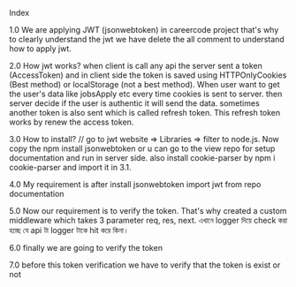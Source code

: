 Index

1.0 We are applying JWT (jsonwebtoken) in careercode project that's why to clearly understand the jwt we have delete the all comment to understand how to apply jwt.

2.0 How jwt works?
when client is call any api the server sent a token (AccessToken) and in client side the token is saved using HTTPOnlyCookies (Best method) or localStorage (not a best method). When user want to get the user's data like jobsApply etc every time cookies is sent to server. then server decide if the user is authentic it will send the data. sometimes another token is also sent which is called refresh token. This refresh token works by renew the access token.

3.0 How to install?
// go to jwt website => Libraries => filter to node.js. Now copy the npm install jsonwebtoken or u can go to the view repo for setup documentation and run in server side. also install cookie-parser by npm i cookie-parser and import it in 3.1.

4.0 My requirement is after install jsonwebtoken import jwt from repo documentation

5.0 Now our requirement is to verify the token. That's why created a custom middleware which takes 3 parameter req, res, next. এখানে logger দিয়ে check করা হচ্ছে যে api টা logger টাকে hit করে কিনা।

6.0 finally we are going to verify the token

7.0 before this token verification we have to verify that the token is exist or not
